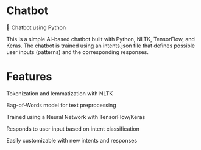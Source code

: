 # Chatbot

🤖 Chatbot using Python

This is a simple AI-based chatbot built with Python, NLTK, TensorFlow, and Keras.
The chatbot is trained using an intents.json file that defines possible user inputs (patterns) and the corresponding responses.

# Features

Tokenization and lemmatization with NLTK

Bag-of-Words model for text preprocessing

Trained using a Neural Network with TensorFlow/Keras

Responds to user input based on intent classification

Easily customizable with new intents and responses
